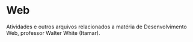 # Web
Atividades e outros arquivos relacionados a matéria de Desenvolvimento Web, professor Walter White (Itamar).
